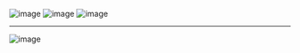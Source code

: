 ![image](https://user-images.githubusercontent.com/57319180/205067133-52e3f448-1eac-485b-a6bd-7a4187801388.png)
![image](https://user-images.githubusercontent.com/57319180/205067185-8fed2a0e-00a8-4ca9-aa0e-10412cd8ba36.png)
![image](https://user-images.githubusercontent.com/57319180/205067213-32c564a5-aa4f-4a5a-9894-0a78b24f9f06.png)

-----------------------------------------------------
![image](https://user-images.githubusercontent.com/57319180/205067314-6616137d-d7d3-4646-82cc-1951d3c9d6d9.png)
